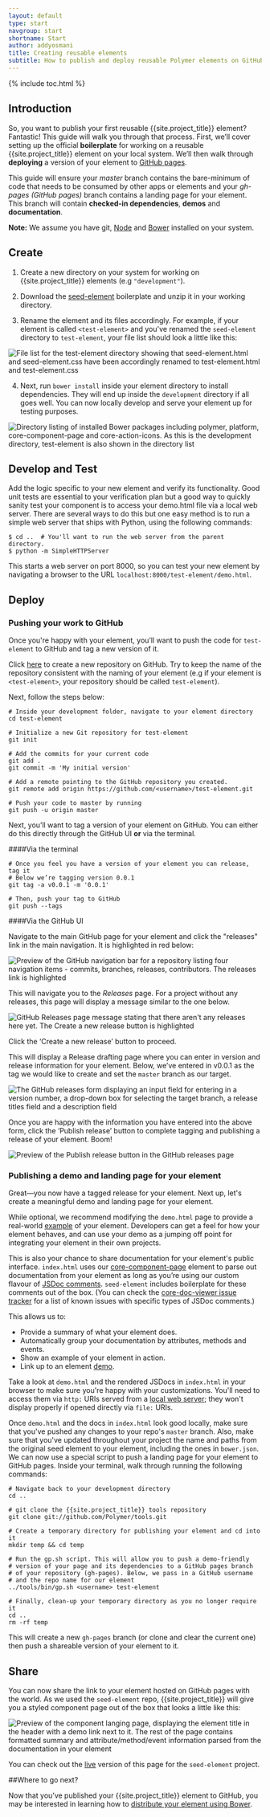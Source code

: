 ```yaml
---
layout: default
type: start
navgroup: start
shortname: Start
author: addyosmani
title: Creating reusable elements
subtitle: How to publish and deploy reusable Polymer elements on GitHub
---
```


{% include toc.html %}

## Introduction

So, you want to publish your first reusable {{site.project_title}} element? Fantastic! This guide will walk you through that process. First, we’ll cover setting up the official **boilerplate** for working on a reusable {{site.project_title}} element on your local system. We’ll then walk through **deploying** a version of your element to [GitHub pages](http://github.com).

This guide will ensure your *master* branch contains the bare-minimum of code that needs to be consumed by other apps or elements and your *gh-pages (GitHub pages)* branch contains a landing page for your element. This branch will contain **checked-in dependencies**, **demos** and **documentation**.

**Note:** We assume you have git, [Node](http://nodejs.org/) and [Bower](http://bower.io/) installed on your system.

## Create

1. Create a new directory on your system for working on {{site.project_title}} elements (e.g `"development"`).

2. Download the [seed-element](https://github.com/PolymerLabs/seed-element/archive/master.zip) boilerplate and unzip it in your working directory.

3. Rename the element and its files accordingly. For example, if your element is called `<test-element>` and you've renamed the `seed-element` directory to `test-element`, your file list should look a little like this:

![File list for the test-element directory showing that seed-element.html and seed-element.css have been accordingly renamed to test-element.html and test-element.css](/images/publishing-polymer-elements/image_0.png)

4. Next, run `bower install` inside your element directory to install dependencies. They will end up inside the `development` directory if all goes well. You can now locally develop and serve your element up for testing purposes.

![Directory listing of installed Bower packages including polymer, platform, core-component-page and core-action-icons. As this is the development directory, test-element is also shown in the directory list](/images/publishing-polymer-elements/image_1.png)

## Develop and Test

Add the logic specific to your new element and verify its functionality. Good unit tests
are essential to your verification plan but a good way to quickly sanity test your component
is to access your demo.html file via a local web server. There are several ways to do this
but one easy method is to run a simple web server that ships with Python, using the following
commands:

    $ cd ..  # You'll want to run the web server from the parent directory.
    $ python -m SimpleHTTPServer

This starts a web server on port 8000, so you can test your new element by navigating a browser 
to the URL `localhost:8000/test-element/demo.html`. 

## Deploy

### Pushing your work to GitHub

Once you're happy with your element, you’ll want to push the code for `test-element` to GitHub and tag a new version of it.

Click [here](https://github.com/new) to create a new repository on GitHub. Try to keep the name of the repository consistent with the naming of your element (e.g if your element is `<test-element>`, your repository should be called `test-element`).

Next, follow the steps below:

    # Inside your development folder, navigate to your element directory
    cd test-element
    
    # Initialize a new Git repository for test-element
    git init
    
    # Add the commits for your current code
    git add .
    git commit -m 'My initial version'
    
    # Add a remote pointing to the GitHub repository you created. 
    git remote add origin https://github.com/<username>/test-element.git
    
    # Push your code to master by running 
    git push -u origin master


Next, you’ll want to tag a version of your element on GitHub. You can either do this directly through the GitHub UI **or** via the terminal. 

####Via the terminal

    # Once you feel you have a version of your element you can release, tag it
    # Below we’re tagging version 0.0.1
    git tag -a v0.0.1 -m '0.0.1'
    
    # Then, push your tag to GitHub
    git push --tags


####Via the GitHub UI

Navigate to the main GitHub page for your element and click the "releases" link in the main navigation. It is highlighted in red below:

![Preview of the GitHub navigation bar for a repository listing four navigation items - commits, branches, releases, contributors. The releases link is highlighted](/images/publishing-polymer-elements/image_2.png)

This will navigate you to the *Releases* page. For a project without any releases, this page will display a message similar to the one below. 

![GitHub Releases page message stating that there aren't any releases here yet. The Create a new release button is highlighted](/images/publishing-polymer-elements/image_3.png)

Click the ‘Create a new release’ button to proceed. 

This will display a Release drafting page where you can enter in version and release information for your element. Below, we’ve entered in v0.0.1 as the tag we would like to create and set the `master` branch as our target. 

![The GitHub releases form displaying an input field for entering in a version number, a drop-down box for selecting the target branch, a release titles field and a description field](/images/publishing-polymer-elements/image_4.png)

Once you are happy with the information you have entered into the above form, click the ‘Publish release’ button to complete tagging and publishing a release of your element. Boom!

![Preview of the Publish release button in the GitHub releases page](/images/publishing-polymer-elements/image_5.png)

### Publishing a demo and landing page for your element

Great—you now have a tagged release for your element. Next up, let's create a meaningful demo and landing page for your element.

While optional, we recommend modifying the `demo.html` page to provide a real-world [example](http://googlewebcomponents.github.io/google-chart/components/google-chart/demo.html) of your element. Developers can get a feel for how your element behaves, and can use your demo as a jumping off point for integrating your element in their own projects.

This is also your chance to share documentation for your element's public interface. `index.html` uses our [core-component-page](https://github.com/Polymer/core-component-page) element to parse out documentation from your element as long as you’re using our custom flavour of [JSDoc comments](http://usejsdoc.org/about-getting-started.html). `seed-element` includes boilerplate for these comments out of the box. (You can check the [core-doc-viewer issue tracker](https://github.com/Polymer/core-doc-viewer/issues) for a list of known issues with specific types of JSDoc comments.)

This allows us to:

* Provide a summary of what your element does.
* Automatically group your documentation by attributes, methods and events.
* Show an example of your element in action.
* Link up to an element [demo](http://polymerlabs.github.io/seed-element/components/seed-element/demo.html).

Take a look at `demo.html` and the rendered JSDocs in `index.html` in your browser to make sure you're happy with your customizations. You'll need to access them via `http:` URIs served from a [local web server](https://www.google.com/search?q=local+web+server); they won't display properly if opened directly via `file:` URIs.

Once `demo.html` and the docs in `index.html` look good locally, make sure that you've pushed any changes to your repo's `master` branch. Also, make sure that you've updated throughout your project the name and paths from the original seed element to your element, including the ones in `bower.json`. We can now use a special script to push a landing page for your element to GitHub pages. Inside your terminal, walk through running the following commands:

    # Navigate back to your development directory
    cd ..
    
    # git clone the {{site.project_title}} tools repository
    git clone git://github.com/Polymer/tools.git
    
    # Create a temporary directory for publishing your element and cd into it
    mkdir temp && cd temp
    
    # Run the gp.sh script. This will allow you to push a demo-friendly 
    # version of your page and its dependencies to a GitHub pages branch 
    # of your repository (gh-pages). Below, we pass in a GitHub username 
    # and the repo name for our element
    ../tools/bin/gp.sh <username> test-element
    
    # Finally, clean-up your temporary directory as you no longer require it
    cd ..
    rm -rf temp


This will create a new `gh-pages` branch (or clone and clear the current one) then push a shareable version of your element to it.

## Share

You can now share the link to your element hosted on GitHub pages with the world. As we used the `seed-element` repo, {{site.project_title}} will give you a styled component page out of the box that looks a little like this:

![Preview of the component langing page, displaying the element title in the header with a demo link next to it. The rest of the page contains formatted summary and attribute/method/event information parsed from the documentation in your element](/images/publishing-polymer-elements/image_6.png)

You can check out the [live](http://polymerlabs.github.io/seed-element/components/seed-element/) version of this page for the `seed-element` project.

##Where to go next?

Now that you’ve published your {{site.project_title}} element to GitHub, you may be interested in learning how to [distribute your element using Bower](/articles/distributing-components-with-bower.html).


